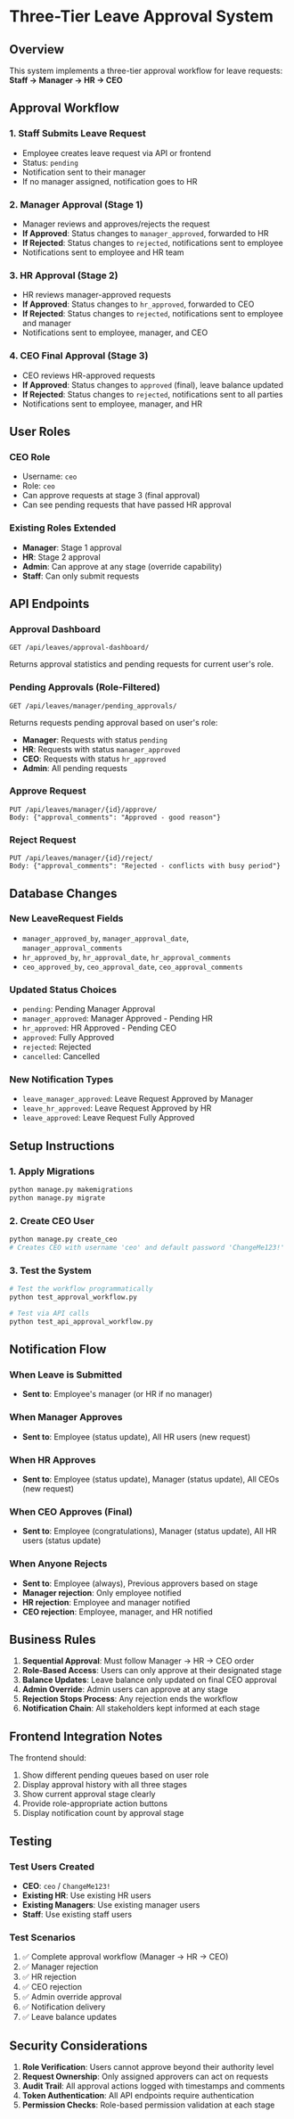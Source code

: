 # Three-Tier Leave Approval System

## Overview
This system implements a three-tier approval workflow for leave requests:
**Staff → Manager → HR → CEO**

## Approval Workflow

### 1. Staff Submits Leave Request
- Employee creates leave request via API or frontend
- Status: `pending`
- Notification sent to their manager
- If no manager assigned, notification goes to HR

### 2. Manager Approval (Stage 1)
- Manager reviews and approves/rejects the request
- **If Approved**: Status changes to `manager_approved`, forwarded to HR
- **If Rejected**: Status changes to `rejected`, notifications sent to employee
- Notifications sent to employee and HR team

### 3. HR Approval (Stage 2)
- HR reviews manager-approved requests
- **If Approved**: Status changes to `hr_approved`, forwarded to CEO
- **If Rejected**: Status changes to `rejected`, notifications sent to employee and manager
- Notifications sent to employee, manager, and CEO

### 4. CEO Final Approval (Stage 3)
- CEO reviews HR-approved requests
- **If Approved**: Status changes to `approved` (final), leave balance updated
- **If Rejected**: Status changes to `rejected`, notifications sent to all parties
- Notifications sent to employee, manager, and HR

## User Roles

### CEO Role
- Username: `ceo`
- Role: `ceo`
- Can approve requests at stage 3 (final approval)
- Can see pending requests that have passed HR approval

### Existing Roles Extended
- **Manager**: Stage 1 approval
- **HR**: Stage 2 approval  
- **Admin**: Can approve at any stage (override capability)
- **Staff**: Can only submit requests

## API Endpoints

### Approval Dashboard
```
GET /api/leaves/approval-dashboard/
```
Returns approval statistics and pending requests for current user's role.

### Pending Approvals (Role-Filtered)
```
GET /api/leaves/manager/pending_approvals/
```
Returns requests pending approval based on user's role:
- **Manager**: Requests with status `pending`
- **HR**: Requests with status `manager_approved`
- **CEO**: Requests with status `hr_approved`
- **Admin**: All pending requests

### Approve Request
```
PUT /api/leaves/manager/{id}/approve/
Body: {"approval_comments": "Approved - good reason"}
```

### Reject Request
```
PUT /api/leaves/manager/{id}/reject/
Body: {"approval_comments": "Rejected - conflicts with busy period"}
```

## Database Changes

### New LeaveRequest Fields
- `manager_approved_by`, `manager_approval_date`, `manager_approval_comments`
- `hr_approved_by`, `hr_approval_date`, `hr_approval_comments`
- `ceo_approved_by`, `ceo_approval_date`, `ceo_approval_comments`

### Updated Status Choices
- `pending`: Pending Manager Approval
- `manager_approved`: Manager Approved - Pending HR
- `hr_approved`: HR Approved - Pending CEO
- `approved`: Fully Approved
- `rejected`: Rejected
- `cancelled`: Cancelled

### New Notification Types
- `leave_manager_approved`: Leave Request Approved by Manager
- `leave_hr_approved`: Leave Request Approved by HR
- `leave_approved`: Leave Request Fully Approved

## Setup Instructions

### 1. Apply Migrations
```bash
python manage.py makemigrations
python manage.py migrate
```

### 2. Create CEO User
```bash
python manage.py create_ceo
# Creates CEO with username 'ceo' and default password 'ChangeMe123!'
```

### 3. Test the System
```bash
# Test the workflow programmatically
python test_approval_workflow.py

# Test via API calls
python test_api_approval_workflow.py
```

## Notification Flow

### When Leave is Submitted
- **Sent to**: Employee's manager (or HR if no manager)

### When Manager Approves
- **Sent to**: Employee (status update), All HR users (new request)

### When HR Approves  
- **Sent to**: Employee (status update), Manager (status update), All CEOs (new request)

### When CEO Approves (Final)
- **Sent to**: Employee (congratulations), Manager (status update), All HR users (status update)

### When Anyone Rejects
- **Sent to**: Employee (always), Previous approvers based on stage
- **Manager rejection**: Only employee notified
- **HR rejection**: Employee and manager notified
- **CEO rejection**: Employee, manager, and HR notified

## Business Rules

1. **Sequential Approval**: Must follow Manager → HR → CEO order
2. **Role-Based Access**: Users can only approve at their designated stage
3. **Balance Updates**: Leave balance only updated on final CEO approval
4. **Admin Override**: Admin users can approve at any stage
5. **Rejection Stops Process**: Any rejection ends the workflow
6. **Notification Chain**: All stakeholders kept informed at each stage

## Frontend Integration Notes

The frontend should:
1. Show different pending queues based on user role
2. Display approval history with all three stages
3. Show current approval stage clearly
4. Provide role-appropriate action buttons
5. Display notification count by approval stage

## Testing

### Test Users Created
- **CEO**: `ceo` / `ChangeMe123!`
- **Existing HR**: Use existing HR users
- **Existing Managers**: Use existing manager users  
- **Staff**: Use existing staff users

### Test Scenarios
1. ✅ Complete approval workflow (Manager → HR → CEO)
2. ✅ Manager rejection
3. ✅ HR rejection  
4. ✅ CEO rejection
5. ✅ Admin override approval
6. ✅ Notification delivery
7. ✅ Leave balance updates

## Security Considerations

1. **Role Verification**: Users cannot approve beyond their authority level
2. **Request Ownership**: Only assigned approvers can act on requests
3. **Audit Trail**: All approval actions logged with timestamps and comments
4. **Token Authentication**: All API endpoints require authentication
5. **Permission Checks**: Role-based permission validation at each stage